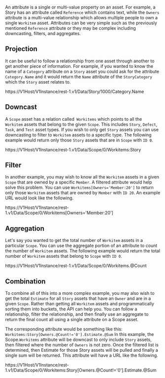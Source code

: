 An attribute is a single or multi-value property on an asset. For example, a Story has an attribute called `Reference` which contains text, while the `Owners` attribute is a multi-value relationship which allows multiple people to own a single `Workitem` asset. Attributes can be very simple such as the previously mentioned `Reference` attribute or they may be complex including downcasting, filters, and aggregates.

## Projection
It can be useful to follow a relationship from one asset through another to get another piece of information. For example, if you wanted to know the name of a `Category` attribute on a `Story` asset you could ask for the attribute `Category.Name` and it would return the `Name` attribute of the `StoryCategory` which the `Story` asset relates to.

https://V1Host/V1Instance/rest-1.v1/Data/Story/1000/Category.Name

## Downcast
A `Scope` asset has a relation called` Workitems` which points to all the `Workitem` assets that belong to the given `Scope`. This includes `Story`, `Defect`, `Task`, and `Test` asset types. If you wish to only get `Story` assets you can use downcasting to filter to `Workitem` assets to a specific type. The following example would return only those `Story` assets that are in `Scope` with `ID 0`.

https://V1Host/V1Instance/rest-1.v1/Data/Scope/0/Workitems:Story

## Filter
In another example, you may wish to know all the `Workitem` assets in a given `Scope` that are owned by a specific `Member`. A filtered attribute would help solve this problem. You can use `Workitems[Owners='Member:20']` to return only those `Workitem` assets that are owned by `Member` with `ID 20`. An example URL would look like the following.

https://V1Host/V1Instance/rest-1.v1/Data/Scope/0/Workitems[Owners='Member:20']

## Aggregation
Let's say you wanted to get the total number of `Workitem` assets in a particular `Scope`. You can use the aggregate portion of an attribute to count the number of `Workitem` assets. The following example would return the total number of `Workitem` assets that belong to `Scope` with `ID 0`.

https://V1Host/V1Instance/rest-1.v1/Data/Scope/0/Workitems.@Count

## Combination
To combine all of this into a more complex example, you may also wish to get the total `Estimate` for all `Story` assets that have an `Owner` and are in a given `Scope`. Rather than getting all `Workitem` assets and programmatically sorting them into buckets, the API can help you. You can follow a relationship, filter the relationship, and then finally use an aggregate to return the final count all using a single attribute on a Scope asset.

The corresponding attribute would be something like this: `Workitems:Story[Owners.@Count!='0'].Estimate.@Sum` In this example, the Scope.`Workitems` attribute will be downcast to only include `Story` assets, then filtered where the number of `Owners` is not zero. Once the filtered list is determined, then Estimate for those Story assets will be pulled and finally a single sum will be returned. This attribute will have a URL like the following.

https://V1Host/V1Instance/rest-1.v1/Data/Scope/0/Workitems:Story[Owners.@Count!='0'].Estimate.@Sum